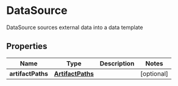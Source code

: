 

# DataSource

DataSource sources external data into a data template
## Properties

Name | Type | Description | Notes
------------ | ------------- | ------------- | -------------
**artifactPaths** | [**ArtifactPaths**](ArtifactPaths.md) |  |  [optional]



